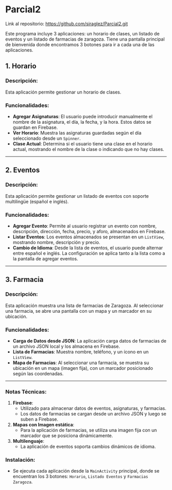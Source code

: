 # Parcial2
 
Link al repositorio: https://github.com/siraglez/Parcial2.git

Este programa incluye 3 aplicaciones: un horario de clases, un listado de eventos y un listado de farmacias de zaragoza. Tiene una pantalla principal de bienvenida donde encontramos 3 botones para ir a cada una de las aplicaciones.

## 1. Horario
### Descripción:
Esta aplicación permite gestionar un horario de clases.
### Funcionalidades:
- **Agregar Asignaturas**: El usuario puede introducir manualmente el nombre de la asignatura, el día, la fecha, y la hora. Estos datos se guardan en Firebase.
- **Ver Horario**: Muestra las asignaturas guardadas según el día seleccionado desde un `Spinner`.
- **Clase Actual**: Determina si el usuario tiene una clase en el horario actual, mostrando el nombre de la clase o indicando que no hay clases.

-------------------

## 2. Eventos
### Descripción: 
Esta aplicación permite gestionar un listado de eventos con soporte multilingüe (español e inglés).
### Funcionalidades:
- **Agregar Evento**: Permite al usuario registrar un evento con nombre, descripción, dirección, fecha, precio, y aforo, almacenados en Firebase.
- **Listar Eventos**: Los eventos almacenados se presentan en un `ListView`, mostrando nombre, descripción y precio.
- **Cambio de Idioma**: Desde la lista de eventos, el usuario puede alternar entre español e inglés. La configuración se aplica tanto a la lista como a la pantalla de agregar eventos.

-------------------

## 3. Farmacia
### Descripción:
Esta aplicación muestra una lista de farmacias de Zaragoza. Al seleccionar una farmacia, se abre una pantalla con un mapa y un marcador en su ubicación.
### Funcionalidades:
- **Carga de Datos desde JSON**: La aplicación carga datos de farmacias de un archivo JSON local y los almacena en Firebase.
- **Lista de Farmacias**: Muestra nombre, teléfono, y un ícono en un `ListView`.
- **Mapa de Farmacias**: Al seleccionar una farmacia, se muestra su ubicación en un mapa (imagen fija), con un marcador posicionado según las coordenadas.

-------------------
### Notas Técnicas:
1. **Firebase**:
   - Utilizado para almacenar datos de eventos, asignaturas, y farmacias.
   - Los datos de farmacias se cargan desde un archivo JSON y luego se suben a Firebase.
3. **Mapas con Imagen estática**:
   - Para la aplicación de farmacias, se utiliza una imagen fija con un marcador que se posiciona dinámicamente.
5. **Multilenguaje**:
   - La aplicación de eventos soporta cambios dinámicos de idioma.

### Instalación:
- Se ejecuta cada aplicación desde la `MainActivity` principal, donde se encuentran los 3 botones: `Horario`, `Listado Eventos` y `Farmacias Zaragoza`.
